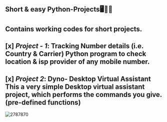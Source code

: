 **Short & easy Python-Projects**:desktop_computer::technologist:
-----------------------------------------------------------------------------------------------------------------------------------------------------------------------------------
Contains working codes for short projects.
-----------------------------------------------------------------------------------------------------------------------------------------------------------------------------------
[x] *Project - 1*: Tracking Number details (i.e. Country & Carrier)
Python program to check location & isp provider of any mobile number.
-----------------------------------------------------------------------------------------------------------------------------------------------------------------------------------
[x] *Project 2*: Dyno- Desktop Virtual Assistant
This a very simple Desktop virtual assistant project, which performs the commands you give. (pre-defined functions)
-----------------------------------------------------------------------------------------------------------------------------------------------------------------------------------
![2787870](https://user-images.githubusercontent.com/81849824/118807011-67888380-b8c5-11eb-83f3-2d125d0ad963.jpg)

